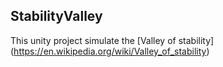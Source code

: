 ## StabilityValley

This unity project simulate the [Valley of stability] (https://en.wikipedia.org/wiki/Valley_of_stability) 
